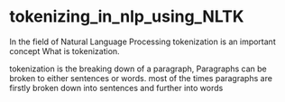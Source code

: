 # tokenizing_in_nlp_using_NLTK

In the field of Natural Language Processing tokenization is an important concept
What is tokenization.

tokenization is the breaking down of a paragraph, Paragraphs can be broken to either sentences or words.
most of the times paragraphs are firstly broken down into sentences and further into words